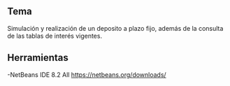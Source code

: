 ## Tema

Simulación y realización de un deposito a plazo fijo, además de la consulta de las tablas de interés vigentes.


## Herramientas
-NetBeans IDE 8.2 All
https://netbeans.org/downloads/



